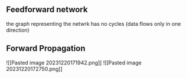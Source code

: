 
## Feedforward network 
the graph representing the netwrk has no cycles (data flows only in one direction)
## Forward Propagation

![[Pasted image 20231220171942.png]]
![[Pasted image 20231220172750.png]]

